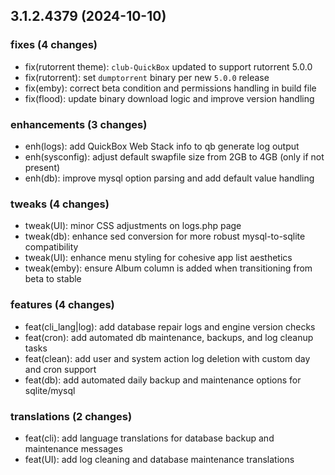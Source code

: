 ## 3.1.2.4379 (2024-10-10)

### fixes (4 changes)

- fix(rutorrent theme): `club-QuickBox` updated to support rutorrent 5.0.0
- fix(rutorrent): set `dumptorrent` binary per new `5.0.0` release
- fix(emby): correct beta condition and permissions handling in build file
- fix(flood): update binary download logic and improve version handling

### enhancements (3 changes)

- enh(logs): add QuickBox Web Stack info to qb generate log output
- enh(sysconfig): adjust default swapfile size from 2GB to 4GB (only if not present)
- enh(db): improve mysql option parsing and add default value handling

### tweaks (4 changes)

- tweak(UI): minor CSS adjustments on logs.php page
- tweak(db): enhance sed conversion for more robust mysql-to-sqlite compatibility
- tweak(UI): enhance menu styling for cohesive app list aesthetics
- tweak(emby): ensure Album column is added when transitioning from beta to stable

### features (4 changes)

- feat(cli_lang|log): add database repair logs and engine version checks
- feat(cron): add automated db maintenance, backups, and log cleanup tasks
- feat(clean): add user and system action log deletion with custom day and cron support
- feat(db): add automated daily backup and maintenance options for sqlite/mysql

### translations (2 changes)

- feat(cli): add language translations for database backup and maintenance messages
- feat(UI): add log cleaning and database maintenance translations
